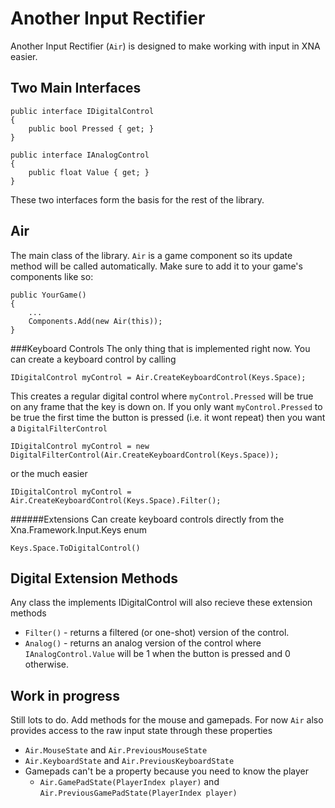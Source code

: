 Another Input Rectifier
=======================

Another Input Rectifier (`Air`) is designed to make working with input in XNA easier.


Two Main Interfaces
-------------------

    public interface IDigitalControl
    {
        public bool Pressed { get; }
    }

    public interface IAnalogControl
    {
        public float Value { get; }
    }

These two interfaces form the basis for the rest of the library.

Air
---

The main class of the library. `Air` is a game component so its update method will be called automatically.
Make sure to add it to your game's components like so:

    public YourGame()
    {
        ...
        Components.Add(new Air(this));
    }

###Keyboard Controls
The only thing that is implemented right now. You can create a keyboard control by calling

    IDigitalControl myControl = Air.CreateKeyboardControl(Keys.Space);

This creates a regular digital control where `myControl.Pressed` will be true on any frame that the key is down on. If you only want `myControl.Pressed` to be true the first time the button is pressed (i.e. it wont repeat) then you want a `DigitalFilterControl`

    IDigitalControl myControl = new DigitalFilterControl(Air.CreateKeyboardControl(Keys.Space));

or the much easier

    IDigitalControl myControl = Air.CreateKeyboardControl(Keys.Space).Filter();
######Extensions
Can create keyboard controls directly from the Xna.Framework.Input.Keys enum

    Keys.Space.ToDigitalControl()

Digital Extension Methods
-------------------------
Any class the implements IDigitalControl will also recieve these extension methods

 *   `Filter()` - returns a filtered (or one-shot) version of the control.
 *   `Analog()` - returns an analog version of the control where `IAnalogControl.Value` will be 1 when the button is pressed and 0 otherwise.

Work in progress
----------------
Still lots to do. Add methods for the mouse and gamepads. For now `Air` also provides access to the raw input state through these properties

 *   `Air.MouseState` and `Air.PreviousMouseState`
 *   `Air.KeyboardState` and `Air.PreviousKeyboardState`
 *   Gamepads can't be a property because you need to know the player
     -   `Air.GamePadState(PlayerIndex player)` and `Air.PreviousGamePadState(PlayerIndex player)`
